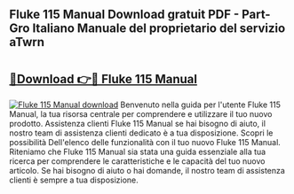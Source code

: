 ## Fluke 115 Manual Download gratuit PDF - Part-Gro Italiano Manuale del proprietario del servizio aTwrn

# <h2><a href="http://dfcubh.blite.top/?on=Fluke+115+Manual">🔗Download 👉🔴 Fluke 115 Manual</a></h2>

[![Fluke 115 Manual download](https://i.imgur.com/lujVjoI.png)](http://dfcubh.blite.top/?on=Fluke+115+Manual)
Benvenuto nella guida per l'utente Fluke 115 Manual, la tua risorsa centrale per comprendere e utilizzare il tuo nuovo prodotto. Assistenza clienti Fluke 115 Manual se hai bisogno di aiuto, il nostro team di assistenza clienti dedicato è a tua disposizione. Scopri le possibilità Dell'elenco delle funzionalità con il tuo nuovo Fluke 115 Manual. Riteniamo che Fluke 115 Manual sia stata una guida essenziale alla tua ricerca per comprendere le caratteristiche e le capacità del tuo nuovo articolo. Se hai bisogno di aiuto o hai domande, il nostro team di assistenza clienti è sempre a tua disposizione.
